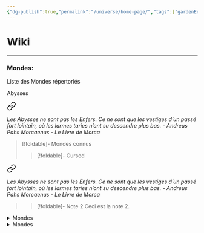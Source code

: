 ```yaml
---
{"dg-publish":true,"permalink":"/universe/home-page/","tags":["gardenEntry"]}
---
```


# Wiki
---
### Mondes:
Liste des Mondes répertoriés 





Abysses

<div class="transclusion internal-embed is-loaded"><a class="markdown-embed-link" href="/ressources/andreus-pahs-morcaenus-extraits/#z7147p" aria-label="Open link"><svg xmlns="http://www.w3.org/2000/svg" width="24" height="24" viewBox="0 0 24 24" fill="none" stroke="currentColor" stroke-width="2" stroke-linecap="round" stroke-linejoin="round" class="svg-icon lucide-link"><path d="M10 13a5 5 0 0 0 7.54.54l3-3a5 5 0 0 0-7.07-7.07l-1.72 1.71"></path><path d="M14 11a5 5 0 0 0-7.54-.54l-3 3a5 5 0 0 0 7.07 7.07l1.71-1.71"></path></svg></a><div class="markdown-embed">



*Les Abysses ne sont pas les Enfers. Ce ne sont que les vestiges d’un passé fort lointain, où les larmes taries n’ont su descendre plus bas.*
*- Andreus Pahs Morcaenus - Le Livre de Morca* 

</div></div>



> [!foldable]- Mondes connus
> 
>> [!foldable]- Cursed
>> 
<div class="transclusion internal-embed is-loaded"><a class="markdown-embed-link" href="/ressources/andreus-pahs-morcaenus-extraits/#z7147p" aria-label="Open link"><svg xmlns="http://www.w3.org/2000/svg" width="24" height="24" viewBox="0 0 24 24" fill="none" stroke="currentColor" stroke-width="2" stroke-linecap="round" stroke-linejoin="round" class="svg-icon lucide-link"><path d="M10 13a5 5 0 0 0 7.54.54l3-3a5 5 0 0 0-7.07-7.07l-1.72 1.71"></path><path d="M14 11a5 5 0 0 0-7.54-.54l-3 3a5 5 0 0 0 7.07 7.07l1.71-1.71"></path></svg></a><div class="markdown-embed">



*Les Abysses ne sont pas les Enfers. Ce ne sont que les vestiges d’un passé fort lointain, où les larmes taries n’ont su descendre plus bas.*
*- Andreus Pahs Morcaenus - Le Livre de Morca* 

</div></div>

>
>> [!foldable]- Note 2
>> Ceci est la note 2.

<details class="callout foldable" data-callout="foldable">
  <summary class="callout-title">Mondes</summary>
  <div class="transclusion internal-embed is-loaded">
  <a class="markdown-embed-link" href="/ressources/abysses/#z7147p" aria-label="Open link">
    <svg xmlns="http://www.w3.org/2000/svg" width="18" height="18" viewBox="0 0 24 24" fill="none"
      stroke="currentColor" stroke-width="2" stroke-linecap="round" stroke-linejoin="round"
      class="svg-icon lucide-link">
      <path d="M10 13a5 5 0 0 0 7.54.54l3-3a5 5 0 0 0-7.07-7.07l-1.72 1.71"></path>
      <path d="M14 11a5 5 0 0 0-7.54-.54l-3 3a5 5 0 0 0 7.07 7.07l1.71-1.71"></path>
    </svg>
  </a>
  <div class="markdown-embed">
    <blockquote>
      <p><em>Les Abysses ne sont pas les Enfers. Ce ne sont que les vestiges d’un passé fort lointain, où les larmes taries n’ont su descendre plus bas.</em></p>
      <p><em>– Andreus Pahs Morcaenus – Le Livre de Morca</em></p>
    </blockquote>
  </div>
</div>
</details>



<details class="callout foldable" data-callout="foldable">   <summary class="callout-title">Mondes</summary>   <div class="transclusion internal-embed is-loaded">   <a class="markdown-embed-link" href="/ressources/abysses/#z7147p" aria-label="Open link">     <svg xmlns="http://www.w3.org/2000/svg" width="18" height="18" viewBox="0 0 24 24" fill="none"       stroke="currentColor" stroke-width="2" stroke-linecap="round" stroke-linejoin="round"       class="svg-icon lucide-link">       <path d="M10 13a5 5 0 0 0 7.54.54l3-3a5 5 0 0 0-7.07-7.07l-1.72 1.71"></path>       <path d="M14 11a5 5 0 0 0-7.54-.54l-3 3a5 5 0 0 0 7.07 7.07l1.71-1.71"></path>     </svg>   </a>   <div class="markdown-embed">     <blockquote>       <p><em>Les Abysses ne sont pas les Enfers. Ce ne sont que les vestiges d’un passé fort lointain, où les larmes taries n’ont su descendre plus bas.</em></p>       <p><em>– Andreus Pahs Morcaenus – Le Livre de Morca</em></p>     </blockquote>   </div> </div> </details>